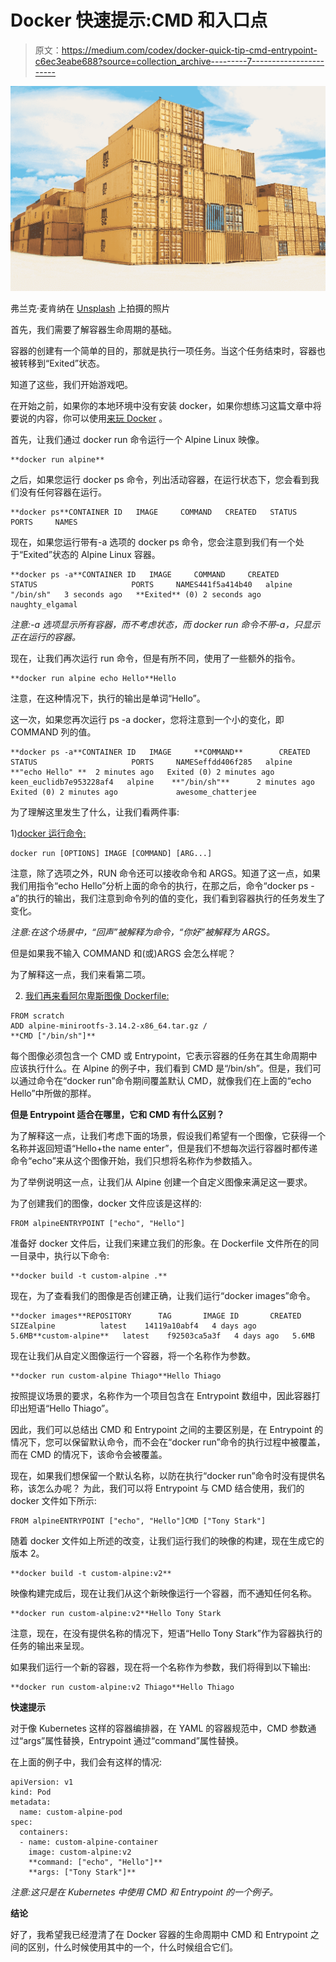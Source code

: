 # Docker 快速提示:CMD 和入口点

> 原文：<https://medium.com/codex/docker-quick-tip-cmd-entrypoint-c6ec3eabe688?source=collection_archive---------7----------------------->

![](img/112f4b53e61c2fb3b1b15674907ea224.png)

弗兰克·麦肯纳在 [Unsplash](https://unsplash.com?utm_source=medium&utm_medium=referral) 上拍摄的照片

首先，我们需要了解容器生命周期的基础。

容器的创建有一个简单的目的，那就是执行一项任务。当这个任务结束时，容器也被转移到“Exited”状态。

知道了这些，我们开始游戏吧。

在开始之前，如果你的本地环境中没有安装 docker，如果你想练习这篇文章中将要说的内容，你可以使用[来玩 Docker](https://labs.play-with-docker.com) 。

首先，让我们通过 docker run 命令运行一个 Alpine Linux 映像。

```
**docker run alpine**
```

之后，如果您运行 docker ps 命令，列出活动容器，在运行状态下，您会看到我们没有任何容器在运行。

```
**docker ps**CONTAINER ID   IMAGE     COMMAND   CREATED   STATUS    PORTS     NAMES
```

现在，如果您运行带有-a 选项的 docker ps 命令，您会注意到我们有一个处于“Exited”状态的 Alpine Linux 容器。

```
**docker ps -a**CONTAINER ID   IMAGE     COMMAND     CREATED         STATUS                     PORTS     NAMES441f5a414b40   alpine    "/bin/sh"   3 seconds ago   **Exited** (0) 2 seconds ago             naughty_elgamal
```

*注意:-a 选项显示所有容器，而不考虑状态，而 docker run 命令不带-a，只显示正在运行的容器。*

现在，让我们再次运行 run 命令，但是有所不同，使用了一些额外的指令。

```
**docker run alpine echo Hello**Hello
```

注意，在这种情况下，执行的输出是单词“Hello”。

这一次，如果您再次运行 ps -a docker，您将注意到一个小的变化，即 COMMAND 列的值。

```
**docker ps -a**CONTAINER ID   IMAGE     **COMMAND**        CREATED         STATUS                     PORTS     NAMESeffdd406f285   alpine    **"echo Hello" **  2 minutes ago   Exited (0) 2 minutes ago             keen_euclidb7e953228af4   alpine    **"/bin/sh"**      2 minutes ago   Exited (0) 2 minutes ago             awesome_chatterjee
```

为了理解这里发生了什么，让我们看两件事:

1)[docker 运行命令:](https://docs.docker.com/engine/reference/commandline/run/)

```
docker run [OPTIONS] IMAGE [COMMAND] [ARG...]
```

注意，除了选项之外，RUN 命令还可以接收命令和 ARGS。知道了这一点，如果我们用指令“echo Hello”分析上面的命令的执行，在那之后，命令“docker ps -a”的执行的输出，我们注意到命令列的值的变化，我们看到容器执行的任务发生了变化。

*注意:在这个场景中，“回声”被解释为命令，“你好”被解释为 ARGS。*

但是如果我不输入 COMMAND 和(或)ARGS 会怎么样呢？

为了解释这一点，我们来看第二项。

2) [我们再来看阿尔卑斯图像 Dockerfile:](https://github.com/alpinelinux/docker-alpine/blob/6046c206b93945695d9c3efedcafe629a327fd85/x86_64/Dockerfile)

```
FROM scratch
ADD alpine-minirootfs-3.14.2-x86_64.tar.gz /
**CMD ["/bin/sh"]**
```

每个图像必须包含一个 CMD 或 Entrypoint，它表示容器的任务在其生命周期中应该执行什么。在 Alpine 的例子中，我们看到 CMD 是“/bin/sh”。但是，我们可以通过命令在“docker run”命令期间覆盖默认 CMD，就像我们在上面的“echo Hello”中所做的那样。

**但是 Entrypoint 适合在哪里，它和 CMD 有什么区别？**

为了解释这一点，让我们考虑下面的场景，假设我们希望有一个图像，它获得一个名称并返回短语“Hello+the name enter”，但是我们不想每次运行容器时都传递命令“echo”来从这个图像开始，我们只想将名称作为参数插入。

为了举例说明这一点，让我们从 Alpine 创建一个自定义图像来满足这一要求。

为了创建我们的图像，docker 文件应该是这样的:

```
FROM alpineENTRYPOINT ["echo", "Hello"]
```

准备好 docker 文件后，让我们来建立我们的形象。在 Dockerfile 文件所在的同一目录中，执行以下命令:

```
**docker build -t custom-alpine .**
```

现在，为了查看我们的图像是否创建正确，让我们运行“docker images”命令。

```
**docker images**REPOSITORY      TAG       IMAGE ID       CREATED      SIZEalpine          latest    14119a10abf4   4 days ago   5.6MB**custom-alpine**   latest    f92503ca5a3f   4 days ago   5.6MB
```

现在让我们从自定义图像运行一个容器，将一个名称作为参数。

```
**docker run custom-alpine Thiago**Hello Thiago
```

按照提议场景的要求，名称作为一个项目包含在 Entrypoint 数组中，因此容器打印出短语“Hello Thiago”。

因此，我们可以总结出 CMD 和 Entrypoint 之间的主要区别是，在 Entrypoint 的情况下，您可以保留默认命令，而不会在“docker run”命令的执行过程中被覆盖，而在 CMD 的情况下，该命令会被覆盖。

现在，如果我们想保留一个默认名称，以防在执行“docker run”命令时没有提供名称，该怎么办呢？
为此，我们可以将 Entrypoint 与 CMD 结合使用，我们的 docker 文件如下所示:

```
FROM alpineENTRYPOINT ["echo", "Hello"]CMD ["Tony Stark"]
```

随着 docker 文件如上所述的改变，让我们运行我们的映像的构建，现在生成它的版本 2。

```
**docker build -t custom-alpine:v2**
```

映像构建完成后，现在让我们从这个新映像运行一个容器，而不通知任何名称。

```
**docker run custom-alpine:v2**Hello Tony Stark
```

注意，现在，在没有提供名称的情况下，短语“Hello Tony Stark”作为容器执行的任务的输出来呈现。

如果我们运行一个新的容器，现在将一个名称作为参数，我们将得到以下输出:

```
**docker run custom-alpine:v2 Thiago**Hello Thiago
```

**快速提示**

对于像 Kubernetes 这样的容器编排器，在 YAML 的容器规范中，CMD 参数通过“args”属性替换，Entrypoint 通过“command”属性替换。

在上面的例子中，我们会有这样的情况:

```
apiVersion: v1
kind: Pod
metadata:
  name: custom-alpine-pod
spec:
  containers:
  - name: custom-alpine-container
    image: custom-alpine:v2
    **command: ["echo", "Hello"]**
    **args: ["Tony Stark"]**
```

*注意:这只是在 Kubernetes 中使用 CMD 和 Entrypoint 的一个例子。*

**结论**

好了，我希望我已经澄清了在 Docker 容器的生命周期中 CMD 和 Entrypoint 之间的区别，什么时候使用其中的一个，什么时候组合它们。